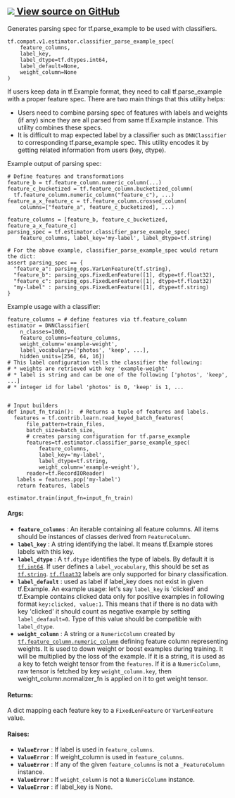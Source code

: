 [ ![](https://tensorflow.google.cn/images/GitHub-Mark-32px.png) View source on
GitHub
](https://github.com/tensorflow/estimator/tree/master/tensorflow_estimator/python/estimator/canned/parsing_utils.py)  
---  
  
Generates parsing spec for tf.parse_example to be used with classifiers.

    
    
    tf.compat.v1.estimator.classifier_parse_example_spec(
        feature_columns,
        label_key,
        label_dtype=tf.dtypes.int64,
        label_default=None,
        weight_column=None
    )
    

If users keep data in tf.Example format, they need to call tf.parse_example
with a proper feature spec. There are two main things that this utility helps:

  * Users need to combine parsing spec of features with labels and weights (if any) since they are all parsed from same tf.Example instance. This utility combines these specs.
  * It is difficult to map expected label by a classifier such as `DNNClassifier` to corresponding tf.parse_example spec. This utility encodes it by getting related information from users (key, dtype).

Example output of parsing spec:

    
    
    # Define features and transformations
    feature_b = tf.feature_column.numeric_column(...)
    feature_c_bucketized = tf.feature_column.bucketized_column(
      tf.feature_column.numeric_column("feature_c"), ...)
    feature_a_x_feature_c = tf.feature_column.crossed_column(
        columns=["feature_a", feature_c_bucketized], ...)
    
    feature_columns = [feature_b, feature_c_bucketized, feature_a_x_feature_c]
    parsing_spec = tf.estimator.classifier_parse_example_spec(
        feature_columns, label_key='my-label', label_dtype=tf.string)
    
    # For the above example, classifier_parse_example_spec would return the dict:
    assert parsing_spec == {
      "feature_a": parsing_ops.VarLenFeature(tf.string),
      "feature_b": parsing_ops.FixedLenFeature([1], dtype=tf.float32),
      "feature_c": parsing_ops.FixedLenFeature([1], dtype=tf.float32)
      "my-label" : parsing_ops.FixedLenFeature([1], dtype=tf.string)
    }
    

Example usage with a classifier:

    
    
    feature_columns = # define features via tf.feature_column
    estimator = DNNClassifier(
        n_classes=1000,
        feature_columns=feature_columns,
        weight_column='example-weight',
        label_vocabulary=['photos', 'keep', ...],
        hidden_units=[256, 64, 16])
    # This label configuration tells the classifier the following:
    # * weights are retrieved with key 'example-weight'
    # * label is string and can be one of the following ['photos', 'keep', ...]
    # * integer id for label 'photos' is 0, 'keep' is 1, ...
    
    
    # Input builders
    def input_fn_train():  # Returns a tuple of features and labels.
      features = tf.contrib.learn.read_keyed_batch_features(
          file_pattern=train_files,
          batch_size=batch_size,
          # creates parsing configuration for tf.parse_example
          features=tf.estimator.classifier_parse_example_spec(
              feature_columns,
              label_key='my-label',
              label_dtype=tf.string,
              weight_column='example-weight'),
          reader=tf.RecordIOReader)
       labels = features.pop('my-label')
       return features, labels
    
    estimator.train(input_fn=input_fn_train)
    

#### Args:

  * **`feature_columns`** : An iterable containing all feature columns. All items should be instances of classes derived from `FeatureColumn`.
  * **`label_key`** : A string identifying the label. It means tf.Example stores labels with this key.
  * **`label_dtype`** : A `tf.dtype` identifies the type of labels. By default it is [`tf.int64`](https://tensorflow.google.cn/api_docs/python/tf#int64). If user defines a `label_vocabulary`, this should be set as [`tf.string`](https://tensorflow.google.cn/api_docs/python/tf#string). [`tf.float32`](https://tensorflow.google.cn/api_docs/python/tf#float32) labels are only supported for binary classification.
  * **`label_default`** : used as label if label_key does not exist in given tf.Example. An example usage: let's say `label_key` is 'clicked' and tf.Example contains clicked data only for positive examples in following format `key:clicked, value:1`. This means that if there is no data with key 'clicked' it should count as negative example by setting `label_deafault=0`. Type of this value should be compatible with `label_dtype`.
  * **`weight_column`** : A string or a `NumericColumn` created by [`tf.feature_column.numeric_column`](https://tensorflow.google.cn/api_docs/python/tf/feature_column/numeric_column) defining feature column representing weights. It is used to down weight or boost examples during training. It will be multiplied by the loss of the example. If it is a string, it is used as a key to fetch weight tensor from the `features`. If it is a `NumericColumn`, raw tensor is fetched by key `weight_column.key`, then weight_column.normalizer_fn is applied on it to get weight tensor.

#### Returns:

A dict mapping each feature key to a `FixedLenFeature` or `VarLenFeature`
value.

#### Raises:

  * **`ValueError`** : If label is used in `feature_columns`.
  * **`ValueError`** : If weight_column is used in `feature_columns`.
  * **`ValueError`** : If any of the given `feature_columns` is not a `_FeatureColumn` instance.
  * **`ValueError`** : If `weight_column` is not a `NumericColumn` instance.
  * **`ValueError`** : if label_key is None.

